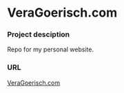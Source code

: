 # VeraGoerisch.com

### Project desciption

Repo for my personal website.

### URL

[VeraGoerisch.com](http://veragoerisch.com)
